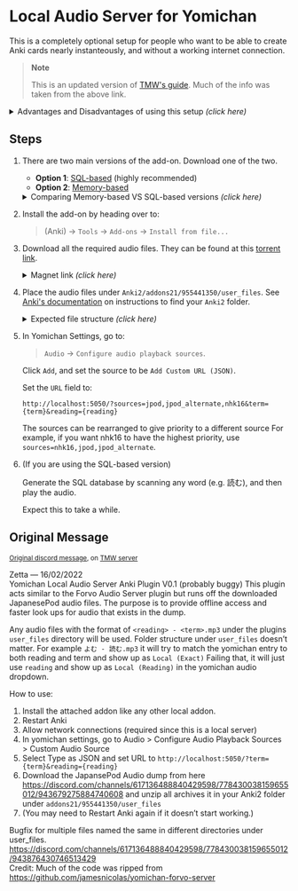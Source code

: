 
# Local Audio Server for Yomichan

This is a completely optional setup for people who want to be
able to create Anki cards nearly instanteously, and without
a working internet connection.

> **Note**
>
> This is an updated version of
> [TMW's guide](https://learnjapanese.moe/yomichan/#offline-audio-server).
> Much of the info was taken from the above link.


<details>
<summary>Advantages and Disadvantages of using this setup <i>(click here)</i></summary>


* **Advantages:**

    1. Most audio is gotten in **less than a second**. Without the local audio server,
        fetching the audio can take anywhere from three seconds to a full minute
        (on particularily bad days).

        Most of the delay from Yomichan when creating cards is from fetching the audio.
        In other words, getting the audio is the main bottleneck of when creating Anki cards.
        This setup removes this bottleneck, and allows you to make cards **nearly instaneously**.

    1. If you do not have internet access, you can still add audio to your cards.

* **Disadvantages:**

    1. This setup requires a little over **3GB of free space**.

    1. This setup is only available for PC. Although there have been talks to port this to Android,
        this is not currently feasable because most users do not want to waste
        3GB of space on their phone.

        Of course, if you're interested in porting this to work with Android, you are always free
        to contribute to [AnkiConnectAndroid](https://github.com/KamWithK/AnkiconnectAndroid)!

    1. It only has the coverage of jpod and nhk16
        (which is still about 99% coverage, from personal experence).
        To increase audio coverage,
        it would be ideal to also include an extra
        [Forvo audio source](https://learnjapanese.moe/yomichan/#bonus-adding-forvo-extra-audio-source).

</details>


## Steps

1.  There are two main versions of the add-on. Download one of the two.

    - **Option 1**: [SQL-based](https://github.com/Aquafina-water-bottle/jmdict-english-yomichan/blob/master/local_audio/sql/localaudio_2022_06_09_sqlite.ankiaddon?raw=true) (highly recommended)
    - **Option 2**: [Memory-based](https://github.com/Aquafina-water-bottle/jmdict-english-yomichan/blob/master/local_audio/07/localaudio_v07.ankiaddon?raw=true)

    <details> <summary>Comparing Memory-based VS SQL-based versions <i>(click here)</i></summary>

    The SQL-based version stores the map in a local database file on your computer.
    This version queries this database when fetching the audio.

    The memory-based version generates and caches the map in memory.
    This is the original version of the add-on.
    The SQL-based version is a patch on-top of this version.

    Advantages and disadvantages of each version:

    - The SQL database only has to be generated once, as this database is
        stored on the disk.

        The memory-based version must regenerated its cache
        **every time you re-open Anki**.
        This indeed has noticable effects;
        the cache is only regenerated when audio is fetched,
        so the first card added after every Anki restart will take noticably longer than normal.

    - The memory-based version hogs about ~250MB of memory,
        which is a problem on slow computers.
        The SQL-based version does not hog memory.

    - The memory-based version is slightly faster than the SQL-based version.

    </details>

1. Install the add-on by heading over to:

    > (Anki) →  `Tools` →  `Add-ons` →  `Install from file...`

1. Download all the required audio files.
    They can be found at this [torrent link](https://nyaa.si/view/1544279).

    <details> <summary>Magnet link <i>(click here)</i></summary>
    ```
    magnet:?xt=urn:btih:71a2b5107e90f69e0c4cb19187d6a1e2f7b3404f&dn=local_audio.7z&tr=http%3a%2f%2fanidex.moe%3a6969%2fannounce&tr=http%3a%2f%2fnyaa.tracker.wf%3a7777%2fannounce&tr=udp%3a%2f%2ftracker.coppersurfer.tk%3a6969%2fannounce&tr=udp%3a%2f%2fexodus.desync.com%3a6969%2fannounce&tr=udp%3a%2f%2ftracker.opentrackr.org%3a1337%2fannounce&tr=udp%3a%2f%2fopen.stealth.si%3a80%2fannounce&tr=udp%3a%2f%2ftracker.leechers-paradise.org%3a6969%2fannounce&tr=udp%3a%2f%2ftracker.tiny-vps.com%3a6969%2fannounce&tr=udp%3a%2f%2ftracker.torrent.eu.org%3a451&tr=udp%3a%2f%2ftracker.moeking.me%3a6969%2fannounce
    ```
    </details>

1. Place the audio files under `Anki2/addons21/955441350/user_files`.
    See [Anki's documentation](https://docs.ankiweb.net/files.html#file-locations)
    on instructions to find your `Anki2` folder.

    <details> <summary>Expected file structure <i>(click here)</i></summary>
    ```
    user_files
    ├── jpod_alternate_files
    │   └── よむ - 読む.mp3
    │   └── ...
    ├── jpod_files
    │   └── よむ - 読む.mp3
    │   └── ...
    └── nhk16_files
        ├── audio
        │   └── 20170616125910.aac
        │   └── ...
        └── entries.json
    ```
    </summary>

1. In Yomichan Settings, go to:

    > `Audio` →  `Configure audio playback sources`.

    Click `Add`, and set the source to be `Add Custom URL (JSON)`.

    Set the `URL` field to:
    ```
    http://localhost:5050/?sources=jpod,jpod_alternate,nhk16&term={term}&reading={reading}
    ```

    The sources can be rearranged to give priority to a different source
    For example, if you want nhk16 to have the highest priority, use `sources=nhk16,jpod,jpod_alternate`.

1. (If you are using the SQL-based version)

    Generate the SQL database by scanning any word (e.g. 読む),
    and then play the audio.

    Expect this to take a while.


## Original Message

<sup>
<a href="https://discord.com/channels/617136488840429598/778430038159655012/943743205931900928">Original discord message</a>, on
<a href="https://learnjapanese.moe/join/">TMW server</a>
</sup>


Zetta — 16/02/2022 <br>
Yomichan Local Audio Server Anki Plugin V0.1 (probably buggy) This plugin acts similar to the Forvo Audio Server plugin but runs off the downloaded JapanesePod audio files. The purpose is to provide offline access and faster look ups for audio that exists in the dump.

Any audio files with the format of `<reading> - <term>.mp3` under the plugins `user_files` directory will be used. Folder structure under `user_files` doesn’t matter. For example `よむ - 読む.mp3` it will try to match the yomichan entry to both reading and term and show up as `Local (Exact)` Failing that, it will just use `reading` and show up as `Local (Reading)` in the yomichan audio dropdown.

How to use:

1. Install the attached addon like any other local addon.
1. Restart Anki
1. Allow network connections (required since this is a local server)
1. In yomichan settings, go to Audio > Configure Audio Playback Sources > Custom Audio Source
1. Select Type as JSON and set URL to `http://localhost:5050/?term={term}&reading={reading}`
1. Download the JapansePod Audio dump from here https://discord.com/channels/617136488840429598/778430038159655012/943679275884740608 and unzip all archives it in your Anki2 folder under `addons21/955441350/user_files`
1. (You may need to Restart Anki again if it doesn’t start working.)

Bugfix for multiple files named the same in different directories under user_files. https://discord.com/channels/617136488840429598/778430038159655012/943876430746513429 <br>
Credit: Much of the code was ripped from https://github.com/jamesnicolas/yomichan-forvo-server


